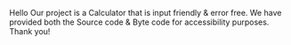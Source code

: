Hello
Our project is a Calculator that is input friendly & error free.
We have provided both the Source code & Byte code for accessibility purposes.
Thank you!
